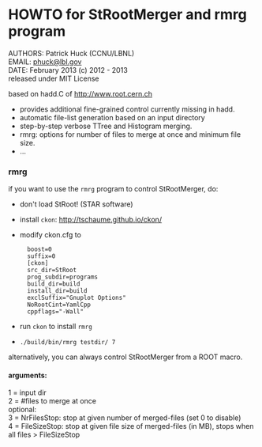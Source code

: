 HOWTO for StRootMerger and rmrg program
=======================================

AUTHORS: Patrick Huck (CCNU/LBNL)  
EMAIL: phuck@lbl.gov  
DATE: February 2013
(c) 2012 - 2013  
released under MIT License

based on hadd.C of http://www.root.cern.ch  

- provides additional fine-grained control currently missing in hadd.
- automatic file-list generation based on an input directory
- step-by-step verbose TTree and Histogram merging.
- rmrg: options for number of files to merge at once and minimum file size.
- ...

### rmrg

if you want to use the `rmrg` program to control StRootMerger, do:

- don't load StRoot!  (STAR software)
- install ```ckon```: http://tschaume.github.io/ckon/
- modify ckon.cfg to

        boost=0
        suffix=0
        [ckon]
        src_dir=StRoot
        prog_subdir=programs
        build_dir=build
        install_dir=build
        exclSuffix="Gnuplot Options"
        NoRootCint=YamlCpp
        cppflags="-Wall"

- run ```ckon``` to install ```rmrg```
- ```./build/bin/rmrg testdir/ 7```

alternatively, you can always control StRootMerger from a ROOT macro. 

#### arguments:  
1 = input dir   
2 = #files to merge at once  
optional:  
3 = NrFilesStop: stop at given number of merged-files (set 0 to disable)  
4 = FileSizeStop: stop at given file size of merged-files (in MB), stops when all files > FileSizeStop

